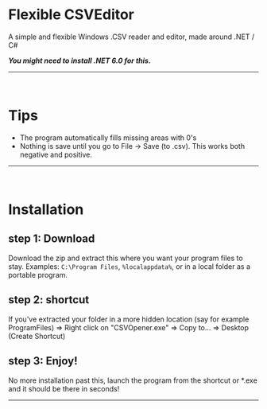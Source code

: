 # Flexible CSVEditor
A simple and flexible Windows .CSV reader and editor, made around .NET / C#

***You might need to install .NET 6.0 for this.***

---
<br/>

# Tips
- The program automatically fills missing areas with 0's
- Nothing is save until you go to File -> Save (to .csv). This works both negative and positive.

---
<br/>

# Installation
## step 1: Download
Download the zip and extract this where you want your program files to stay.
Examples: `C:\Program Files`,  `%localappdata%`, or in a local folder as a portable program.
## step 2: shortcut
If you've extracted your folder in a more hidden location (say for example ProgramFiles)
=> Right click on "CSVOpener.exe" 
=> Copy to...
=> Desktop (Create Shortcut)
## step 3: Enjoy!
No more installation past this, launch the program from the shortcut or \*.exe and it should be there in seconds!

---
